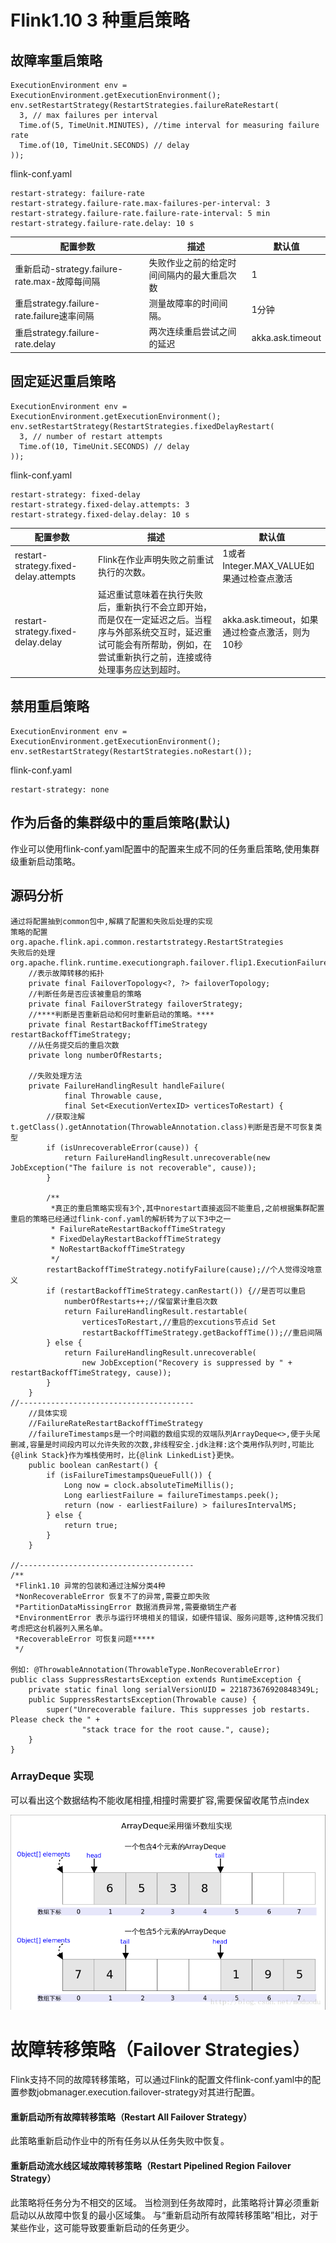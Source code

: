 # Flink1.10 3 种重启策略

## 故障率重启策略

```
ExecutionEnvironment env = ExecutionEnvironment.getExecutionEnvironment();
env.setRestartStrategy(RestartStrategies.failureRateRestart(
  3, // max failures per interval
  Time.of(5, TimeUnit.MINUTES), //time interval for measuring failure rate
  Time.of(10, TimeUnit.SECONDS) // delay
));
```

flink-conf.yaml

```
restart-strategy: failure-rate
restart-strategy.failure-rate.max-failures-per-interval: 3
restart-strategy.failure-rate.failure-rate-interval: 5 min
restart-strategy.failure-rate.delay: 10 s
```

| **配置参数**                                  | **描述**                                   | **默认值**       |
| --------------------------------------------- | ------------------------------------------ | ---------------- |
| 重新启动-strategy.failure-rate.max-故障每间隔 | 失败作业之前的给定时间间隔内的最大重启次数 | 1                |
| 重启strategy.failure-rate.failure速率间隔     | 测量故障率的时间间隔。                     | 1分钟            |
| 重启strategy.failure-rate.delay               | 两次连续重启尝试之间的延迟                 | akka.ask.timeout |



## 固定延迟重启策略

```
ExecutionEnvironment env = ExecutionEnvironment.getExecutionEnvironment();
env.setRestartStrategy(RestartStrategies.fixedDelayRestart(
  3, // number of restart attempts
  Time.of(10, TimeUnit.SECONDS) // delay
));
```

flink-conf.yaml

```
restart-strategy: fixed-delay
restart-strategy.fixed-delay.attempts: 3
restart-strategy.fixed-delay.delay: 10 s
```

| 配置参数                              | **描述**                                                     | **默认值**                                     |
| ------------------------------------- | ------------------------------------------------------------ | ---------------------------------------------- |
| restart-strategy.fixed-delay.attempts | Flink在作业声明失败之前重试执行的次数。                      | 1或者Integer.MAX_VALUE如果通过检查点激活       |
| restart-strategy.fixed-delay.delay    | 延迟重试意味着在执行失败后，重新执行不会立即开始，而是仅在一定延迟之后。当程序与外部系统交互时，延迟重试可能会有所帮助，例如，在尝试重新执行之前，连接或待处理事务应达到超时。 | akka.ask.timeout，如果通过检查点激活，则为10秒 |



## 禁用重启策略

```
ExecutionEnvironment env = ExecutionEnvironment.getExecutionEnvironment();
env.setRestartStrategy(RestartStrategies.noRestart());
```

flink-conf.yaml

```
restart-strategy: none
```



## 作为后备的集群级中的重启策略(默认)

作业可以使用flink-conf.yaml配置中的配置来生成不同的任务重启策略,使用集群级重新启动策略。



## 源码分析

```
通过将配置抽到common包中,解耦了配置和失败后处理的实现
策略的配置  org.apache.flink.api.common.restartstrategy.RestartStrategies 
失败后的处理
org.apache.flink.runtime.executiongraph.failover.flip1.ExecutionFailureHandler
	//表示故障转移的拓扑
	private final FailoverTopology<?, ?> failoverTopology;
	//判断任务是否应该被重启的策略
	private final FailoverStrategy failoverStrategy;
	//****判断是否重新启动和何时重新启动的策略。****
	private final RestartBackoffTimeStrategy restartBackoffTimeStrategy;
	//从任务提交后的重启次数
	private long numberOfRestarts;

	//失败处理方法
	private FailureHandlingResult handleFailure(
			final Throwable cause,
			final Set<ExecutionVertexID> verticesToRestart) {
		//获取注解 t.getClass().getAnnotation(ThrowableAnnotation.class)判断是否是不可恢复类型
		if (isUnrecoverableError(cause)) {
			return FailureHandlingResult.unrecoverable(new JobException("The failure is not recoverable", cause));
		}
		
		/**
		 *真正的重启策略实现有3个,其中norestart直接返回不能重启,之前根据集群配置重启的策略已经通过flink-conf.yaml的解析转为了以下3中之一
		 * FailureRateRestartBackoffTimeStrategy
		 * FixedDelayRestartBackoffTimeStrategy
         * NoRestartBackoffTimeStrategy
		 */
	    restartBackoffTimeStrategy.notifyFailure(cause);//个人觉得没啥意义
		if (restartBackoffTimeStrategy.canRestart()) {//是否可以重启
			numberOfRestarts++;//保留累计重启次数
			return FailureHandlingResult.restartable(
				verticesToRestart,//重启的excutions节点id Set
				restartBackoffTimeStrategy.getBackoffTime());//重启间隔
		} else {
			return FailureHandlingResult.unrecoverable(
				new JobException("Recovery is suppressed by " + restartBackoffTimeStrategy, cause));
		}
	}
//---------------------------------------
	//具体实现
	//FailureRateRestartBackoffTimeStrategy
	//failureTimestamps是一个时间戳的数组实现的双端队列ArrayDeque<>,便于头尾删减,容量是时间段内可以允许失败的次数,非线程安全.jdk注释:这个类用作队列时,可能比{@link Stack}作为堆栈使用时，比{@link LinkedList}更快。
	public boolean canRestart() {
		if (isFailureTimestampsQueueFull()) {
			Long now = clock.absoluteTimeMillis();
			Long earliestFailure = failureTimestamps.peek();
			return (now - earliestFailure) > failuresIntervalMS;
		} else {
			return true;
		}
	}
	
//---------------------------------------
/**
 *Flink1.10 异常的包装和通过注解分类4种
 *NonRecoverableError 恢复不了的异常,需要立即失败
 *PartitionDataMissingError 数据消费异常,需要撤销生产者
 *EnvironmentError 表示与运行环境相关的错误，如硬件错误、服务问题等,这种情况我们考虑把这台机器列入黑名单。
 *RecoverableError 可恢复问题*****
 */

例如: @ThrowableAnnotation(ThrowableType.NonRecoverableError)
public class SuppressRestartsException extends RuntimeException {
	private static final long serialVersionUID = 221873676920848349L;
	public SuppressRestartsException(Throwable cause) {
		super("Unrecoverable failure. This suppresses job restarts. Please check the " +
				"stack trace for the root cause.", cause);
	}
}

```

### ArrayDeque 实现

可以看出这个数据结构不能收尾相撞,相撞时需要扩容,需要保留收尾节点index

![ArrayDeque](restart.assets/ArrayDeque.png)

# 故障转移策略（Failover Strategies）

Flink支持不同的故障转移策略，可以通过Flink的配置文件flink-conf.yaml中的配置参数jobmanager.execution.failover-strategy对其进行配置。

#### 重新启动所有故障转移策略（Restart All Failover Strategy）

此策略重新启动作业中的所有任务以从任务失败中恢复。

#### 重新启动流水线区域故障转移策略（Restart Pipelined Region Failover Strategy）

此策略将任务分为不相交的区域。 当检测到任务故障时，此策略将计算必须重新启动以从故障中恢复的最小区域集。 与“重新启动所有故障转移策略”相比，对于某些作业，这可能导致要重新启动的任务更少。